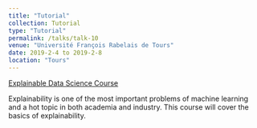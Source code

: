 ```yaml
---
title: "Tutorial"
collection: Tutorial
type: "Tutorial"
permalink: /talks/talk-10
venue: "Université François Rabelais de Tours"
date: 2019-2-4 to 2019-2-8
location: "Tours"
---
```


[Explainable Data Science Course](https://github.com/DataScienceUB/ExplainableDataScience)


Explainability is one of the most important problems of machine learning and a hot topic in both academia and industry. This course will cover the basics of explainability.


